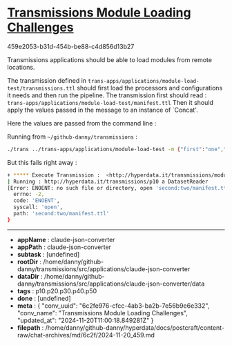# [Transmissions Module Loading Challenges](https://claude.ai/chat/6c2fe976-cfcc-4ab3-ba2b-7e56b9e6e332)

459e2053-b31d-454b-be88-c4d856d13b27

Transmissions applications should be able to load modules from remote locations.

The transmission defined in `trans-apps/applications/module-load-test/transmissions.ttl` should first load the processors and configurations it needs and then run the pipeline.
The transmission first should read :
`trans-apps/applications/module-load-test/manifest.ttl`
Then it should apply the values passed in the message to an instance of `Concat'.

Here the values are passed from the command line :

Running from `~/github-danny/transmissions` :

```sh
./trans ../trans-apps/applications/module-load-test -m {"first":"one","second":"two"}
```

But this fails right away :

```sh
+ ***** Execute Transmission :  <http://hyperdata.it/transmissions/module_load_test>
| Running : http://hyperdata.it/transmissions/p10 a DatasetReader
[Error: ENOENT: no such file or directory, open 'second:two/manifest.ttl'] {
  errno: -2,
  code: 'ENOENT',
  syscall: 'open',
  path: 'second:two/manifest.ttl'
}
```

---

* **appName** : claude-json-converter
* **appPath** : claude-json-converter
* **subtask** : [undefined]
* **rootDir** : /home/danny/github-danny/transmissions/src/applications/claude-json-converter
* **dataDir** : /home/danny/github-danny/transmissions/src/applications/claude-json-converter/data
* **tags** : p10.p20.p30.p40.p50
* **done** : [undefined]
* **meta** : {
  "conv_uuid": "6c2fe976-cfcc-4ab3-ba2b-7e56b9e6e332",
  "conv_name": "Transmissions Module Loading Challenges",
  "updated_at": "2024-11-20T11:00:18.849281Z"
}
* **filepath** : /home/danny/github-danny/hyperdata/docs/postcraft/content-raw/chat-archives/md/6c2f/2024-11-20_459.md